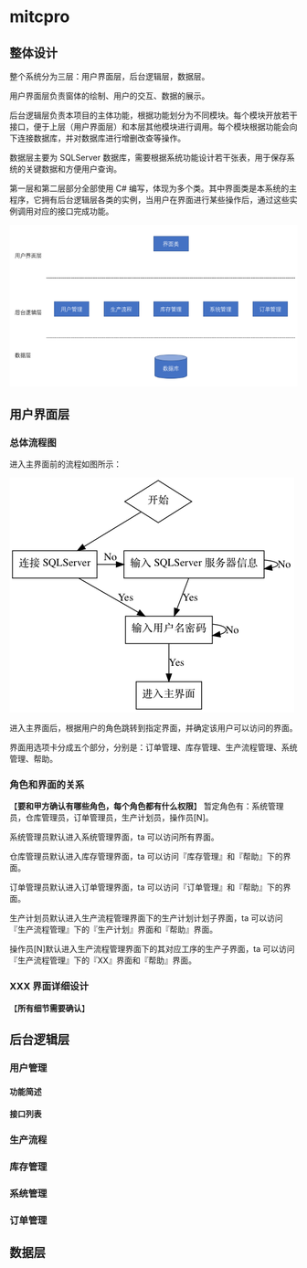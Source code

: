 # mitcpro
## 整体设计
整个系统分为三层：用户界面层，后台逻辑层，数据层。

用户界面层负责窗体的绘制、用户的交互、数据的展示。

后台逻辑层负责本项目的主体功能，根据功能划分为不同模块。每个模块开放若干接口，便于上层（用户界面层）和本层其他模块进行调用。每个模块根据功能会向下连接数据库，并对数据库进行增删改查等操作。

数据层主要为 SQLServer 数据库，需要根据系统功能设计若干张表，用于保存系统的关键数据和方便用户查询。

第一层和第二层部分全部使用 C# 编写，体现为多个类。其中界面类是本系统的主程序，它拥有后台逻辑层各类的实例，当用户在界面进行某些操作后，通过这些实例调用对应的接口完成功能。


![ss](pics/proj_diagram.png)

## 用户界面层

### 总体流程图
进入主界面前的流程如图所示：


![ss](pics/ui_whole.png)


进入主界面后，根据用户的角色跳转到指定界面，并确定该用户可以访问的界面。

界面用选项卡分成五个部分，分别是：订单管理、库存管理、生产流程管理、系统管理、帮助。

### 角色和界面的关系


【**要和甲方确认有哪些角色，每个角色都有什么权限**】
暂定角色有：系统管理员，仓库管理员，订单管理员，生产计划员，操作员[N]。

系统管理员默认进入系统管理界面，ta 可以访问所有界面。

仓库管理员默认进入库存管理界面，ta 可以访问『库存管理』和『帮助』下的界面。

订单管理员默认进入订单管理界面，ta 可以访问『订单管理』和『帮助』下的界面。

生产计划员默认进入生产流程管理界面下的生产计划计划子界面，ta 可以访问『生产流程管理』下的『生产计划』界面和『帮助』界面。

操作员[N]默认进入生产流程管理界面下的其对应工序的生产子界面，ta 可以访问『生产流程管理』下的『XX』界面和『帮助』界面。

### XXX 界面详细设计
【**所有细节需要确认**】

## 后台逻辑层

### 用户管理

#### 功能简述

#### 接口列表

### 生产流程

### 库存管理

### 系统管理

### 订单管理

## 数据层




